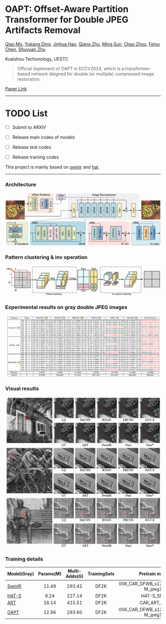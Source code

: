# OAPT: Offset-Aware Partition Transformer for Double JPEG Artifacts Removal 
[Qiao Mo](), [Yukang Ding](), [Jinhua Hao](), [Qiang Zhu](), [Ming Sun](), [Chao Zhou](), [Feiyu Chen](), [Shuyuan Zhu]()

Kuaishou Techonology, UESTC

>Official implement of OAPT in ECCV2024, which is a transformer-based network deigned for double (or multiple) compressed image restoration.

[Paper Link](https://arxiv.org/abs/2408.11480)

---



# TODO List
- [ ] Submit to ARXIV
- [ ] Release main codes of models
- [ ] Release test codes
- [ ] Release training codes


This project is mainly based on [swinir](https://github.com/JingyunLiang/SwinIR) and [hat](https://github.com/XPixelGroup/HAT).

---

### Architecture
![architecture](https://github.com/QMoQ/OAPT/blob/main/pics/pipeline.png)

### Pattern clustering & inv operation 
![pattern clustering](https://github.com/QMoQ/OAPT/blob/main/pics/patternclustering.png)

### Experimental results on gray double JPEG images
![results](https://github.com/QMoQ/OAPT/blob/main/pics/gray_results.png)

### Visual results
![gray visual results](https://github.com/QMoQ/OAPT/blob/main/pics/visuals.png)


### Training details

| Model(Gray) | Params(M) | Multi-Adds(G) | TrainingSets | Pretrain model | iterations |
|--------|:---------:|:---------:|:---------:|:---------:|:---------:|
| [SwinIR](https://github.com/JingyunLiang/SwinIR) |   11.49    | 293.42 | DF2K | 006_CAR_DFWB_s126w7_SwinIR-M_jpeg10 | 200k |
| [HAT-S](https://github.com/XPixelGroup/HAT) |   9.24    | 227.14 | DF2K | HAT-S_SRx2 | 800k |
| [ART](https://github.com/gladzhang/ART) |   16.14    | 415.51 | DF2K | CAR_ART_q10 | 200k |
| [OAPT](https://arxiv.org/abs/2408.11480) |   12.96    | 293.60 | DF2K | 006_CAR_DFWB_s126w7_SwinIR-M_jpeg10 | 200k |







